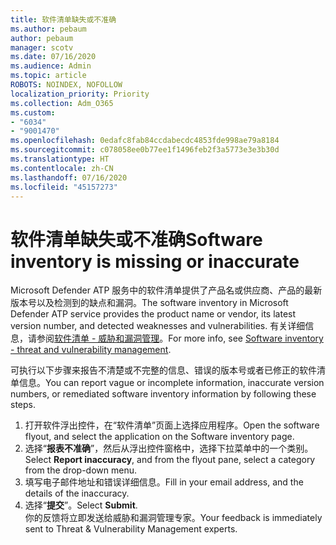 ```yaml
---
title: 软件清单缺失或不准确
ms.author: pebaum
author: pebaum
manager: scotv
ms.date: 07/16/2020
ms.audience: Admin
ms.topic: article
ROBOTS: NOINDEX, NOFOLLOW
localization_priority: Priority
ms.collection: Adm_O365
ms.custom:
- "6034"
- "9001470"
ms.openlocfilehash: 0edafc8fab84ccdabecdc4853fde998ae79a8184
ms.sourcegitcommit: c078058ee0b77ee1f1496feb2f3a5773e3e3b30d
ms.translationtype: HT
ms.contentlocale: zh-CN
ms.lasthandoff: 07/16/2020
ms.locfileid: "45157273"
---
```

# <a name="software-inventory-is-missing-or-inaccurate"></a><span data-ttu-id="ace08-102">软件清单缺失或不准确</span><span class="sxs-lookup"><span data-stu-id="ace08-102">Software inventory is missing or inaccurate</span></span>

<span data-ttu-id="ace08-103">Microsoft Defender ATP 服务中的软件清单提供了产品名或供应商、产品的最新版本号以及检测到的缺点和漏洞。</span><span class="sxs-lookup"><span data-stu-id="ace08-103">The software inventory in Microsoft Defender ATP service provides the product name or vendor, its latest version number, and detected weaknesses and vulnerabilities.</span></span> <span data-ttu-id="ace08-104">有关详细信息，请参阅[软件清单 - 威胁和漏洞管理](https://docs.microsoft.com/windows/security/threat-protection/microsoft-defender-atp/tvm-software-inventory)。</span><span class="sxs-lookup"><span data-stu-id="ace08-104">For more info, see [Software inventory - threat and vulnerability management](https://docs.microsoft.com/windows/security/threat-protection/microsoft-defender-atp/tvm-software-inventory).</span></span>

<span data-ttu-id="ace08-105">可执行以下步骤来报告不清楚或不完整的信息、错误的版本号或者已修正的软件清单信息。</span><span class="sxs-lookup"><span data-stu-id="ace08-105">You can report vague or incomplete information, inaccurate version numbers, or remediated software inventory information by following these steps.</span></span>  

1. <span data-ttu-id="ace08-106">打开软件浮出控件，在“软件清单”页面上选择应用程序。</span><span class="sxs-lookup"><span data-stu-id="ace08-106">Open the software flyout, and select the application on the Software inventory page.</span></span>
2. <span data-ttu-id="ace08-107">选择“**报表不准确**”，然后从浮出控件窗格中，选择下拉菜单中的一个类别。</span><span class="sxs-lookup"><span data-stu-id="ace08-107">Select **Report inaccuracy**, and from the flyout pane, select a category from the drop-down menu.</span></span>
3. <span data-ttu-id="ace08-108">填写电子邮件地址和错误详细信息。</span><span class="sxs-lookup"><span data-stu-id="ace08-108">Fill in your email address, and the details of the inaccuracy.</span></span>
4. <span data-ttu-id="ace08-109">选择“**提交**”。</span><span class="sxs-lookup"><span data-stu-id="ace08-109">Select **Submit**.</span></span></br>
    <span data-ttu-id="ace08-110">你的反馈将立即发送给威胁和漏洞管理专家。</span><span class="sxs-lookup"><span data-stu-id="ace08-110">Your feedback is immediately sent to Threat & Vulnerability Management experts.</span></span>